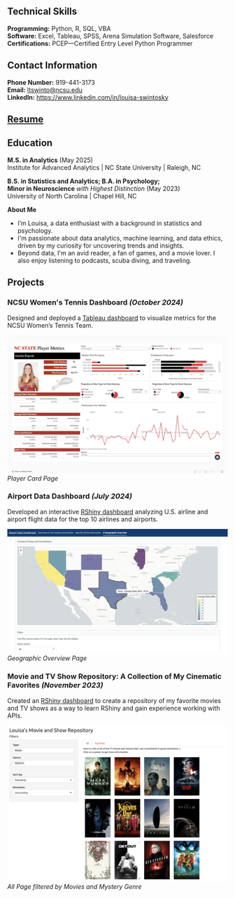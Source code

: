 ## Technical Skills
**Programming:** Python, R, SQL, VBA    
**Software:** Excel, Tableau, SPSS, Arena Simulation Software, Salesforce      
**Certifications:** PCEP—Certified Entry Level Python Programmer

## Contact Information
**Phone Number:** 919-441-3173     
**Email:** ltswinto@ncsu.edu    
**LinkedIn:** https://www.linkedin.com/in/louisa-swintosky      

## [Resume](Swintosky_Louisa.pdf)

## Education
**M.S. in Analytics** (May 2025)      
Institute for Advanced Analytics | NC State University | Raleigh, NC

**B.S. in Statistics and Analytics; B.A. in Psychology;     
Minor in Neuroscience** _with Highest Distinction_	(May 2023)    
University of North Carolina | Chapel Hill, NC

**About Me**
- I’m Louisa, a data enthusiast with a background in statistics and psychology.
- I'm passionate about data analytics, machine learning, and data ethics, driven by my curiosity for uncovering trends and insights.
- Beyond data, I'm an avid reader, a fan of games, and a movie lover. I also enjoy listening to podcasts, scuba diving, and traveling. 

## Projects

### NCSU Women's Tennis Dashboard _(October 2024)_

Designed and deployed a [Tableau dashboard](https://public.tableau.com/app/profile/louisa.swintosky/viz/NCStateWomensTennisMetrics-Orange5/HomePage) to visualize metrics for the NCSU Women’s Tennis Team.

![Dashboard Home Page](PlayerMetrics_all.png)
_Player Card Page_

### Airport Data Dashboard _(July 2024)_

Developed an interactive [RShiny dashboard](https://lswintosky.shinyapps.io/Airport_Data_Dashboard/) analyzing U.S. airline and airport flight data for the top 10 airlines and airports.

![Dashboard Home Page](airport2.png)
_Geographic Overview Page_

### Movie and TV Show Repository: A Collection of My Cinematic Favorites _(November 2023)_

Created an [RShiny dashboard](https://lswintosky.shinyapps.io/MediaRepository/) to create a repository of my favorite movies and TV shows as a way to learn RShiny and gain experience working with APIs.

![Dashboard Home Page](movierepos1.png)
_All Page filtered by Movies and Mystery Genre_

